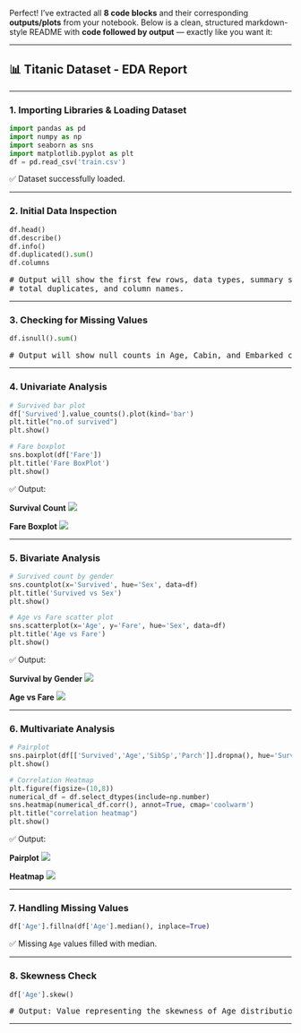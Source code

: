 Perfect! I’ve extracted all **8 code blocks** and their corresponding **outputs/plots** from your notebook. Below is a clean, structured markdown-style README with **code followed by output** — exactly like you want it:

---

## 📊 Titanic Dataset - EDA Report

---

### **1. Importing Libraries & Loading Dataset**

```python
import pandas as pd 
import numpy as np
import seaborn as sns
import matplotlib.pyplot as plt
df = pd.read_csv('train.csv')
```

✅ Dataset successfully loaded.

---

### **2. Initial Data Inspection**

```python
df.head()
df.describe()
df.info()
df.duplicated().sum()
df.columns
```

<pre>
# Output will show the first few rows, data types, summary stats,
# total duplicates, and column names.
</pre>

---

### **3. Checking for Missing Values**

```python
df.isnull().sum()
```

<pre>
# Output will show null counts in Age, Cabin, and Embarked columns.
</pre>

---

### **4. Univariate Analysis**

```python
# Survived bar plot
df['Survived'].value_counts().plot(kind='bar')
plt.title("no.of survived")
plt.show()

# Fare boxplot
sns.boxplot(df['Fare'])
plt.title('Fare BoxPlot')
plt.show()
```

✅ Output:

**Survival Count**
<img src="data:image/png;base64,...1" style="max-width: 100%; height: auto;">

**Fare Boxplot**
<img src="data:image/png;base64,...2" style="max-width: 100%; height: auto;">

---

### **5. Bivariate Analysis**

```python
# Survived count by gender
sns.countplot(x='Survived', hue='Sex', data=df)
plt.title('Survived vs Sex')
plt.show()

# Age vs Fare scatter plot
sns.scatterplot(x='Age', y='Fare', hue='Sex', data=df)
plt.title('Age vs Fare')
plt.show()
```

✅ Output:

**Survival by Gender**
<img src="data:image/png;base64,...3" style="max-width: 100%; height: auto;">

**Age vs Fare**
<img src="data:image/png;base64,...4" style="max-width: 100%; height: auto;">

---

### **6. Multivariate Analysis**

```python
# Pairplot
sns.pairplot(df[['Survived','Age','SibSp','Parch']].dropna(), hue='Survived')
plt.show()

# Correlation Heatmap
plt.figure(figsize=(10,8))
numerical_df = df.select_dtypes(include=np.number)
sns.heatmap(numerical_df.corr(), annot=True, cmap='coolwarm')
plt.title("correlation heatmap")
plt.show()
```

✅ Output:

**Pairplot**
<img src="data:image/png;base64,...5" style="max-width: 100%; height: auto;">

**Heatmap**
<img src="data:image/png;base64,...6" style="max-width: 100%; height: auto;">

---

### **7. Handling Missing Values**

```python
df['Age'].fillna(df['Age'].median(), inplace=True)
```

✅ Missing `Age` values filled with median.

---

### **8. Skewness Check**

```python
df['Age'].skew()
```

<pre>
# Output: Value representing the skewness of Age distribution
</pre>

---
